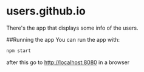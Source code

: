 # users.github.io

There's the app that displays some info of the users.

##Running the app
You can run the app with:
```bash
npm start
```
after this go to [http://localhost:8080](http://localhost:8080) in a browser


